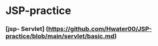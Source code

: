 # JSP-practice

### [jsp- Servlet] (https://github.com/Hwater00/JSP-practice/blob/main/servlet/basic.md)
